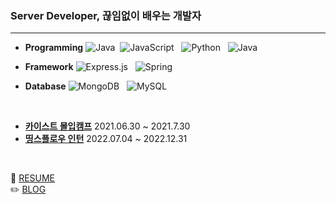 
### Server Developer, 끊임없이 배우는 개발자

---

- **Programming**
![Java](https://img.shields.io/badge/java-%23ED8B00.svg?style=for-the-badge&logo=java&logoColor=white)&nbsp;
![JavaScript](https://img.shields.io/badge/javascript-%23323330.svg?style=for-the-badge&logo=javascript&logoColor=%23F7DF1E) &nbsp; 
![Python](https://img.shields.io/badge/python-3670A0?style=for-the-badge&logo=python&logoColor=ffdd54) &nbsp; 
![Java](https://img.shields.io/badge/java-%23ED8B00.svg?style=for-the-badge&logo=java&logoColor=white)

- **Framework**
![Express.js](https://img.shields.io/badge/express.js-%23404d59.svg?style=for-the-badge&logo=express&logoColor=%2361DAFB) &nbsp; 
![Spring](https://img.shields.io/badge/spring-%236DB33F.svg?style=for-the-badge&logo=spring&logoColor=white)

- **Database**
![MongoDB](https://img.shields.io/badge/MongoDB-%234ea94b.svg?style=for-the-badge&logo=mongodb&logoColor=white) &nbsp; 
![MySQL](https://img.shields.io/badge/mysql-%2300f.svg?style=for-the-badge&logo=mysql&logoColor=white) &nbsp; 


<br>


* [**카이스트 몰입캠프**](https://madcamp.io/) 2021.06.30 ~ 2021.7.30
* [**띵스플로우 인턴**](https://techblog.thingsflow.com/tech/%EB%8D%B0%EB%B8%8C%EC%9D%B8%ED%84%B4%EC%8B%AD-4%EA%B8%B0-Configuration_Distribution_Admin_Page_%EB%A7%8C%EB%93%A4%EA%B8%B0/) 2022.07.04 ~ 2022.12.31

<br>

:page_with_curl: [RESUME](https://www.notion.so/0cbb11e47ef34a7aabbe82ad398756e3)<br>
:pencil2: [BLOG](https://velog.io/@www8989)
